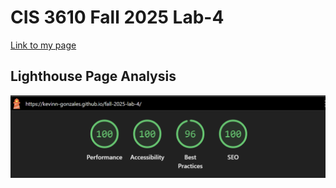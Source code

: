 # CIS 3610 Fall 2025 Lab-4

[Link to my page](https://kevinn-gonzales.github.io/fall-2025-lab-4/)

## Lighthouse Page Analysis 
![Lighthouse Page Analysis](/img/Screenshot%202025-09-19%20030804.png)
